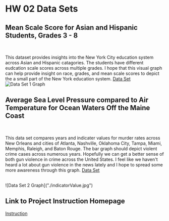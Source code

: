 
<h1> HW 02 Data Sets </h1>

## Mean Scale Score for Asian and Hispanic Students, Grades 3 - 8 ## 
<br>

This dataset provides insights into the New York City education system across Asian and Hispanic catagories. The students have different eudcation scale scores across multiple grades. I hope that this visual graph can help provide insight on race, grades, and mean scale scores to depict the a small part of the New York education system. [Data Set](https://data.cityofnewyork.us/Education/2006-2011-NYS-Math-Test-Results-by-Grade-Citywide-/825b-niea)
<br>
![Data Set 1 Graph]("https://github.com/Jblachman/hw02/blob/main/meanScaleScore.jpg")
<br>

## Average Sea Level Pressure compared to Air Temperature for Ocean Waters Off the Maine Coast ##
<br>

This data set compares years and indicater values for murder rates across New Orleans and cities of Atlanta, Nashville, Oklahoma City, Tampa, Miami, Memphis, Raleigh, and Baton Rouge. The bar graph should depict violent crime cases across numerous years.  Hopefully we can get a better sense of both gun violence in crime across the United States.  I feel like we haven't heard a lot about gun violence in the news lately and I hope to spread some more awareness through this graph. [Data Set](https://data.nola.gov/Public-Safety-and-Preparedness/Murders-Violent-Crime-Rate-and-Property-Crime-Rate/kirw-4rbx)

<br>
![Data Set 2 Graph]("./indicatorValue.jpg")
<br>

## Link to Project Instruction Homepage ##
[Instruction](https://github.com/mikeizbicki/cmc-csci040/tree/2021fall/hw_02)

